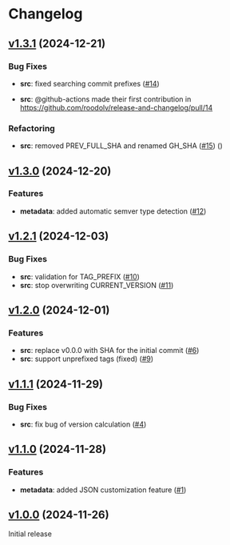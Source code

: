 # Changelog

## [v1.3.1](https://github.com/roodolv/release-and-changelog/compare/v1.3.0...v1.3.1) (2024-12-21)

### Bug Fixes
- **src**: fixed searching commit prefixes ([#14](https://github.com/roodolv/release-and-changelog/pull/14))

- **src**: @github-actions made their first contribution in https://github.com/roodolv/release-and-changelog/pull/14

### Refactoring
- **src**: removed PREV_FULL_SHA and renamed GH_SHA ([#15](https://github.com/roodolv/release-and-changelog/pull/15)) ([](https://github.com/roodolv/release-and-changelog/commit/))

## [v1.3.0](https://github.com/roodolv/release-and-changelog/compare/v1.2.1...v1.3.0) (2024-12-20)

### Features
- **metadata**: added automatic semver type detection ([#12](https://github.com/roodolv/release-and-changelog/pull/12))

## [v1.2.1](https://github.com/roodolv/release-and-changelog/compare/v1.2.0...v1.2.1) (2024-12-03)

### Bug Fixes
- **src**: validation for TAG_PREFIX ([#10](https://github.com/roodolv/release-and-changelog/pull/10))
- **src**: stop overwriting CURRENT_VERSION ([#11](https://github.com/roodolv/release-and-changelog/pull/11))

## [v1.2.0](https://github.com/roodolv/release-and-changelog/compare/v1.1.1...v1.2.0) (2024-12-01)

### Features
- **src**: replace v0.0.0 with SHA for the initial commit ([#6](https://github.com/roodolv/release-and-changelog/pull/6))
- **src**: support unprefixed tags (fixed) ([#9](https://github.com/roodolv/release-and-changelog/pull/9))

## [v1.1.1](https://github.com/roodolv/release-and-changelog/compare/v1.1.0...v1.1.1) (2024-11-29)

### Bug Fixes
- **src**: fix bug of version calculation ([#4](https://github.com/roodolv/release-and-changelog/pull/4))

## [v1.1.0](https://github.com/roodolv/release-and-changelog/compare/v1.0.0...v1.1.0) (2024-11-28)

### Features
- **metadata**: added JSON customization feature ([#1](https://github.com/roodolv/release-and-changelog/pull/1))

## [v1.0.0](https://github.com/roodolv/release-and-changelog/tree/v1.0.0) (2024-11-26)

Initial release
